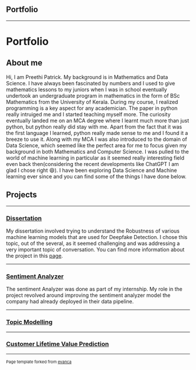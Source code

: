 ## Portfolio

---
# Portfolio
## About me

Hi, I am Preethi Patrick. My background is in Mathematics and Data Science. I have always been fascinated by numbers and I used to give mathematics lessons to my juniors when I was in school eventually undertook an undergraduate program in mathematics in the form of BSc Mathematics from the University of Kerala. During my course, I realized programming is a key aspect for any academician. The paper in python really intruiged me and I started teaching myself more. The curiosity eventually landed me on an MCA degree where I learnt much more than just python, but python really did stay with me. Apart from the fact that it was the first language I learned, python really made sense to me and I found it a breeze to use it. Along with my MCA I was also introduced to the domain of Data Science, which seemed like the perfect area for me to focus given my background in both Mathematics and Computer Science. I was pulled to the world of machine learning in particular as it seemed really interesting field even back then(considering the recent developments like ChatGPT I am glad I chose right 😄). I have been exploring Data Science and Machine learning ever since and you can find some of the things I have done below.

## Projects 

---
### [Dissertation](/pages/dissertation)

My dissertation involved trying to understand the Robustness of various machine learning models that are used for Deepfake Detection. I chose this topic, out of the several, as it seemed challenging and was addressing a very important topic of conversation. You can find more information about the project in this [page](/pages/dissertation).

---
### [Sentiment Analyzer](/pages/sentiment_analyzer)

The sentiment Analyzer was done as part of my internship. My role in the project revolved around improving the sentiment analyzer model the company had already deployed in their data pipeline. 

---
### [Topic Modelling](/pages/topic_modelling)

---
### [Customer Lifetime Value Prediction](/pages/clv)

---
<p style="font-size:11px">Page template forked from <a href="https://github.com/evanca/quick-portfolio">evanca</a></p>
<!-- Remove above link if you don't want to attibute -->

